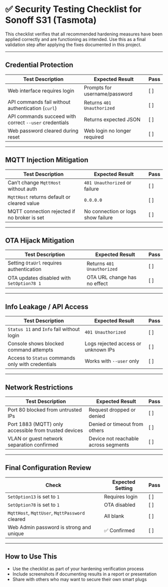 # ✅ Security Testing Checklist for Sonoff S31 (Tasmota)

This checklist verifies that all recommended hardening measures have been applied correctly and are functioning as intended. Use this as a final validation step after applying the fixes documented in this project.

---

##  Credential Protection

| Test Description                                        | Expected Result           | Pass |
|---------------------------------------------------------|----------------------------|------|
| Web interface requires login                            | Prompts for username/password | [ ]  |
| API commands fail without authentication (`curl`)       | Returns `401 Unauthorized`    | [ ]  |
| API commands succeed with correct `--user` credentials  | Returns expected JSON         | [ ]  |
| Web password cleared during reset                       | Web login no longer required | [ ]  |

---

##  MQTT Injection Mitigation

| Test Description                                        | Expected Result            | Pass |
|---------------------------------------------------------|-----------------------------|------|
| Can’t change `MqttHost` without auth                    | `401 Unauthorized` or failure | [ ]  |
| `MqttHost` returns default or cleared value             | `0.0.0.0`                     | [ ]  |
| MQTT connection rejected if no broker is set            | No connection or logs show failure | [ ]  |

---

##  OTA Hijack Mitigation

| Test Description                                        | Expected Result            | Pass |
|---------------------------------------------------------|-----------------------------|------|
| Setting `OtaUrl` requires authentication                | Returns `401 Unauthorized` | [ ]  |
| OTA updates disabled with `SetOption78 1`               | OTA URL change has no effect | [ ]  |

---

##  Info Leakage / API Access

| Test Description                                        | Expected Result             | Pass |
|---------------------------------------------------------|------------------------------|------|
| `Status 11` and `Info` fail without login               | `401 Unauthorized`           | [ ]  |
| Console shows blocked command attempts                  | Logs rejected access or unknown IPs | [ ]  |
| Access to `Status` commands only with credentials       | Works with `--user` only     | [ ]  |

---

##  Network Restrictions

| Test Description                                        | Expected Result              | Pass |
|---------------------------------------------------------|-------------------------------|------|
| Port 80 blocked from untrusted IPs                      | Request dropped or denied     | [ ]  |
| Port 1883 (MQTT) only accessible from trusted devices   | Denied or timeout from others | [ ]  |
| VLAN or guest network separation confirmed              | Device not reachable across segments | [ ]  |

---

##  Final Configuration Review

| Check                                                   | Expected Setting             | Pass |
|----------------------------------------------------------|-------------------------------|------|
| `SetOption13` is set to `1`                              | Requires login                | [ ]  |
| `SetOption78` is set to `1`                              | OTA disabled                  | [ ]  |
| `MqttHost`, `MqttUser`, `MqttPassword` cleared           | All blank                     | [ ]  |
| Web Admin password is strong and unique                  | ✅ Confirmed                  | [ ]  |

---

##  How to Use This

- Use the checklist as part of your hardening verification process
- Include screenshots if documenting results in a report or presentation
- Share with others who may want to secure their own smart plugs

